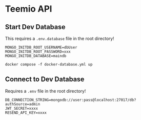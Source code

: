 # Teemio API

## Start Dev Database

This requires a `.env.database` file in the root directory!

```
MONGO_INITDB_ROOT_USERNAME=dbUser
MONGO_INITDB_ROOT_PASSWORD=xxx
MONGO_INITDB_DATABASE=maindb
```

```
docker compose -f docker-database.yml up
```

## Connect to Dev Database

Requires a `.env` file in the root directory!

```
DB_CONNECTION_STRING=mongodb://user:pass@localhost:27017/db?authSource=admin
JWT_SECRET=xxxx
RESEND_API_KEY=xxxx
```
